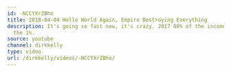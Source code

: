 ```yaml
---
id: -NCCYXrZBho
title: 2018-04-04 Hello World Again, Empire Destroying Everything
description: It's going so fast now, it's crazy. 2017 80% of the income was made by
  the 1%.
source: youtube
channel: dirkkelly
type: video
url: /dirkkelly/videos/-NCCYXrZBho/
---
```

